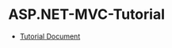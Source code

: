 # ASP.NET-MVC-Tutorial

- [Tutorial Document](https://docs.microsoft.com/th-th/aspnet/core/tutorials/first-mvc-app/start-mvc?view=aspnetcore-6.0&tabs=visual-studio-code)
